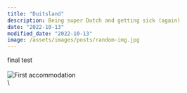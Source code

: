 ```yaml
---
title: "Duitsland"
description: Being super Dutch and getting sick (again)
date: "2022-10-13"
modified_date: "2022-10-13"
image: /assets/images/posts/random-img.jpg
---
```

final test
\
\
![First accommodation](/assets/images/posts/week1/castle.jpg)
\
\